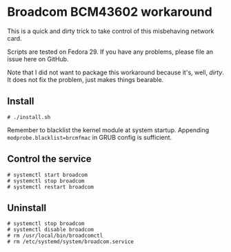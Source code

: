 # Broadcom BCM43602 workaround

This is a quick and dirty trick to take control of this misbehaving network
card.

Scripts are tested on Fedora 29. If you have any problems, please file an issue
here on GitHub.

Note that I did not want to package this workaround because it's, well, _dirty_.
It does not fix the problem, just makes things bearable.

## Install
```
# ./install.sh
```
Remember to blacklist the kernel module at system startup. Appending `modprobe.blacklist=brcmfmac` in GRUB config is sufficient.

## Control the service
```
# systemctl start broadcom
# systemctl stop broadcom
# systemctl restart broadcom
```

## Uninstall
```
# systemctl stop broadcom
# systemctl disable broadcom
# rm /usr/local/bin/broadcomctl
# rm /etc/systemd/system/broadcom.service
```

